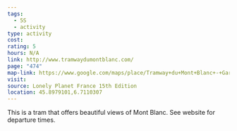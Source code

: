 ```yaml
---
tags:
  - 5S
  - activity
type: activity
cost: 
rating: 5
hours: N/A
link: http://www.tramwaydumontblanc.com/
page: "474"
map-link: https://www.google.com/maps/place/Tramway+du+Mont+Blanc+-+Gare+de+Saint+Gervais/@45.8979745,6.7085496,17z/data=!3m1!4b1!4m6!3m5!1s0x478957ccca0ae1c1:0x752f230d80e8fcf5!8m2!3d45.8979708!4d6.7111245!16s%2Fg%2F11fmn3jppm?entry=ttu&g_ep=EgoyMDI0MTAyOS4wIKXMDSoASAFQAw%3D%3D
visit: 
source: Lonely Planet France 15th Edition
location: 45.8979101,6.7110307
---
```

This is a tram that offers beautiful views of Mont Blanc. See website for departure times.